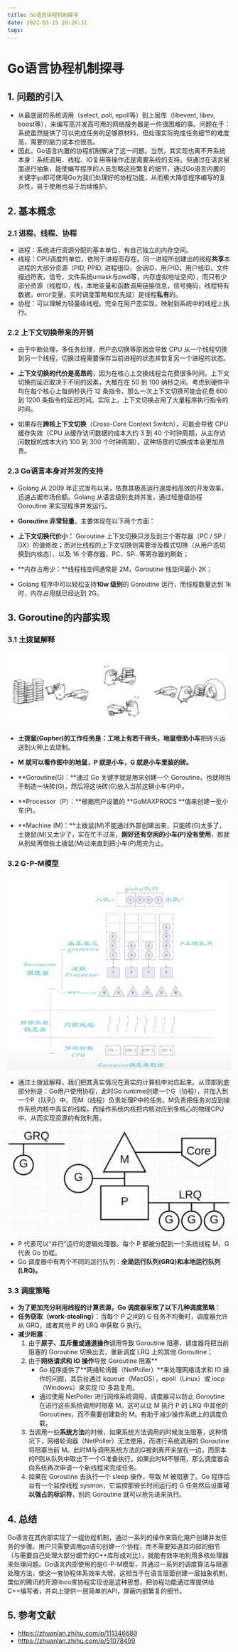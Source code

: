 ```yaml
---
title: Go语言协程机制探寻
date: 2022-03-15 20:26:32
tags:
---
```


# Go语言协程机制探寻

## 1. 问题的引入

+ 从最底层的系统调用（select, poll, epoll等）到上层库（libevent, libev, boost等），来编写高并发高可用的网络服务器是一件很困难的事。问题在于：系统虽然提供了可以完成任务的足够原材料，但处理实际完成任务细节的难度高，需要的脑力成本也很高。
+ 因此，Go语言内置的协程机制解决了这一问题。当然，其实现也离不开系统本身：系统调用、线程、IO复用等操作还是需要系统的支持。但通过在语言层面进行抽象，能使编写程序的人员忽略这些繁复的细节，通过Go语言内置的关键字`go`即可使用Go为我们处理好的协程功能，从而极大降低程序编写的复杂性，易于使用也易于后续维护。

## 2. 基本概念

### 2.1 进程、线程、协程

+ 进程：系统进行资源分配的基本单位，有自己独立的内存空间。
+ 线程：CPU调度的单位，依附于进程而存在。同一进程所创建出的线程**共享**本进程的大部分资源（PID, PPID, 进程组ID，会话ID，用户ID，用户组ID，文件描述符表，信号，文件系统umask与pwd等，内存虚拟地址空间），而只有少部分资源（线程ID，栈，本地变量和函数调用链接信息，信号掩码，线程特有数据，error变量，实时调度策略和优先级）是线程**私有**的。
+ 协程：可以理解为轻量级线程。完全在用户态实现，映射到系统中的线程上执行。


### 2.2 上下文切换带来的开销

+ 由于中断处理，多任务处理，用户态切换等原因会导致 CPU 从一个线程切换到另一个线程，切换过程需要保存当前进程的状态并恢复另一个进程的状态。

+ **上下文切换的代价是高昂的**，因为在核心上交换线程会花费很多时间。上下文切换的延迟取决于不同的因素，大概在在 50 到 100 纳秒之间。考虑到硬件平均在每个核心上每纳秒执行 12 条指令，那么一次上下文切换可能会花费 600 到 1200 条指令的延迟时间。实际上，上下文切换占用了大量程序执行指令的时间。

+ 如果存在**跨核上下文切换**（Cross-Core Context Switch），可能会导致 CPU 缓存失效（CPU 从缓存访问数据的成本大约 3 到 40 个时钟周期，从主存访问数据的成本大约 100 到 300 个时钟周期），这种场景的切换成本会更加昂贵。

### 2.3 Go语言本身对并发的支持

+ Golang 从 2009 年正式发布以来，依靠其极高运行速度和高效的开发效率，迅速占据市场份额。Golang 从语言级别支持并发，通过轻量级协程 Goroutine 来实现程序并发运行。

+ **Goroutine 非常轻量**，主要体现在以下两个方面：

+ **上下文切换代价小：** Goroutine 上下文切换只涉及到三个寄存器（PC / SP / DX）的值修改；而对比线程的上下文切换则需要涉及模式切换（从用户态切换到内核态）、以及 16 个寄存器、PC、SP…等寄存器的刷新；

+ **内存占用少：**线程栈空间通常是 2M，Goroutine 栈空间最小 2K；

+ Golang 程序中可以轻松支持**10w 级别**的 Goroutine 运行，而线程数量达到 1k 时，内存占用就已经达到 2G。

## 3. Goroutine的内部实现

### 3.1 土拨鼠解释

![image-20220315200040810](typora-user-images/image-20220315200040810.png)

+ **土拨鼠(Gopher)的工作任务是：**工地上有若干砖头，地鼠**借助小车**把砖头运送到火种上去烧制。

+ **M 就可以看作图中的地鼠，P 就是小车，G 就是小车里装的砖。**
+ **Goroutine(G)：**通过 Go 关键字就是用来创建一个 Goroutine，也就相当于制造一块砖(G)，然后将这块砖(G)放入当前这辆小车(P)中。
+ **Processor（P）：**根据用户设置的 **GoMAXPROCS **值来创建一批小车(P)。
+ **Machine (M)：**土拨鼠(M)不能通过外部创建出来，只能砖(G)太多了，土拨鼠(M)又太少了，实在忙不过来，**刚好还有空闲的小车(P)没有使用**，那就从别处再借些土拨鼠(M)过来直到把小车(P)用完为止。

### 3.2 G-P-M模型

![image-20220315200246005](typora-user-images/image-20220315200246005.png)

+ 通过土拨鼠解释，我们把其真实情况在真实的计算机中对应起来。从顶部到底部分别是：Go用户使用协程，此时Go runtime创建一个G（协程），并加入到一个P（队列）中，而M（线程）负责处理P中的任务。M负责把任务对应到操作系统内核中真实的线程，而操作系统内核把内核对应到多核心的物理CPU中，从而实现资源的有效利用。

![image-20220315200428179](typora-user-images/image-20220315200428179.png)

+ P 代表可以“并行”运行的逻辑处理器，每个 P 都被分配到一个系统线程 M，G 代表 Go 协程。
+ Go 调度器中有两个不同的运行队列：**全局运行队列(GRQ)和本地运行队列(LRQ)。**

### 3.3 调度策略

+ **为了更加充分利用线程的计算资源，Go 调度器采取了以下几种调度策略：**
+ **任务窃取（work-stealing）**：当每个 P 之间的 G 任务不均衡时，调度器允许从 GRQ，或者其他 P 的 LRQ 中获取 G 执行。
+ **减少阻塞**：
  1. 由于**原子、互斥量或通道操作**调用导致 Goroutine 阻塞，调度器将把当前阻塞的 Goroutine 切换出去，重新调度 LRQ 上的其他 Goroutine；
  2. 由于**网络请求和 IO 操作**导致 Goroutine 阻塞**
     + Go 程序提供了**网络轮询器（NetPoller）**来处理网络请求和 IO 操作的问题，其后台通过 kqueue（MacOS），epoll（Linux）或 iocp（Windows）来实现 IO 多路复用。
     + 通过使用 NetPoller 进行网络系统调用，调度器可以防止 Goroutine 在进行这些系统调用时阻塞 M。这可以让 M 执行 P 的 LRQ 中其他的 Goroutines，而不需要创建新的 M。有助于减少操作系统上的调度负载。
  3. 当调用一些**系统方法**的时候，如果系统方法调用的时候发生阻塞，这种情况下，网络轮询器（NetPoller）无法使用，而进行系统调用的 Goroutine 将阻塞当前 M。此时M与调用系统方法的G被剥离开来放在一边，而原本的P则从队列中取出下一个G准备执行。如果此时M不够用，那么调度器会向系统再次申请一个新线程来完成任务。
  4. 如果在 Goroutine 去执行一个 sleep 操作，导致 M 被阻塞了。Go 程序后台有一个监控线程 sysmon，它监控那些长时间运行的 G 任务然后设置**可以强占的标识符**，别的 Goroutine 就可以抢先进来执行。

## 4. 总结

Go语言在其内部实现了一组协程机制，通过一系列的操作来简化用户创建并发任务的步骤。用户只需要调用go语句创建一个协程，而不需要知道其内部的细节（与需要自己处理大部分细节的C++库形成对比），就能有效率地利用多核处理器来处理问题。Go语言内部使用的是G-P-M模型，并通过一系列的调度算法与阻塞处理方法，使这一套协程体系效率大增。这相当于在语言层面创建一层抽象机制，类似的腾讯的开源libco库协程实现也是这种思想，把协程功能通过库提供给C++编写者，并向上提供一层简单的API，屏蔽内部繁复的细节。

## 5. 参考文献

+ https://zhuanlan.zhihu.com/p/111346689
+ https://zhuanlan.zhihu.com/p/51078499
